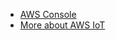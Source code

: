 * [AWS Console](https://console.aws.amazon.com)
* [More about AWS IoT](https://aws.amazon.com/es/iot/)
